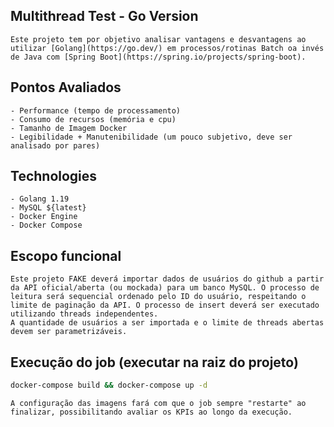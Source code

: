 ## Multithread Test - Go Version

    Este projeto tem por objetivo analisar vantagens e desvantagens ao utilizar [Golang](https://go.dev/) em processos/rotinas Batch oa invés de Java com [Spring Boot](https://spring.io/projects/spring-boot).

## Pontos Avaliados
    - Performance (tempo de processamento)
    - Consumo de recursos (memória e cpu)
    - Tamanho de Imagem Docker
    - Legibilidade + Manutenibilidade (um pouco subjetivo, deve ser analisado por pares)

## Technologies
    - Golang 1.19
    - MySQL ${latest}
    - Docker Engine
    - Docker Compose

## Escopo funcional

    Este projeto FAKE deverá importar dados de usuários do github a partir da API oficial/aberta (ou mockada) para um banco MySQL. O processo de leitura será sequencial ordenado pelo ID do usuário, respeitando o limite de paginação da API. O processo de insert deverá ser executado utilizando threads independentes.
    A quantidade de usuários a ser importada e o limite de threads abertas devem ser parametrizáveis.

## Execução do job (executar na raiz do projeto)
````bash
docker-compose build && docker-compose up -d
````

    A configuração das imagens fará com que o job sempre "restarte" ao finalizar, possibilitando avaliar os KPIs ao longo da execução.  


    

